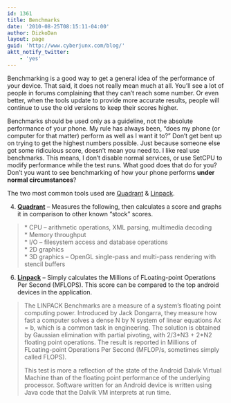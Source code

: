 ```yaml
---
id: 1361
title: Benchmarks
date: '2010-08-25T08:15:11-04:00'
author: DizkoDan
layout: page
guid: 'http://www.cyberjunx.com/blog/'
aktt_notify_twitter:
    - 'yes'
---
```


Benchmarking is a good way to get a general idea of the performance of your device. That said, it does not really mean much at all. You’ll see a lot of people in forums complaining that they can’t reach some number. Or even better, when the tools update to provide more accurate results, people will continue to use the old versions to keep their scores higher.

Benchmarks should be used only as a guideline, not the absolute performance of your phone. My rule has always been, “does my phone (or computer for that matter) perform as well as I want it to?” Don’t get bent up on trying to get the highest numbers possible. Just because someone else got some ridiculous score, doesn’t mean you need to. I like real use benchmarks. This means, I don’t disable normal services, or use SetCPU to modify performance while the test runs. What good does that do for you? Don’t you want to see benchmarking of how your phone performs **under normal circumstances**?

The two most common tools used are [Quadrant](http://www.appbrain.com/app/com.aurorasoftworks.quadrant.ui.standard) &amp; [Linpack](http://www.appbrain.com/app/com.greenecomputing.linpack).

4. [**Quadrant**](http://www.appbrain.com/app/com.aurorasoftworks.quadrant.ui.standard) – Measures the following, then calculates a score and graphs it in comparison to other known “stock” scores.
> \* CPU – arithmetic operations, XML parsing, multimedia decoding  
>  \* Memory throughput  
>  \* I/O – filesystem access and database operations  
>  \* 2D graphics  
>  \* 3D graphics – OpenGL single-pass and multi-pass rendering with stencil buffers

6. [**Linpack**](http://www.appbrain.com/app/com.greenecomputing.linpack) – Simply calculates the Millions of FLoating-point Operations Per Second (MFLOPS). This score can be compared to the top android devices in the application.
> The LINPACK Benchmarks are a measure of a system’s floating point computing power. Introduced by Jack Dongarra, they measure how fast a computer solves a dense N by N system of linear equations Ax = b, which is a common task in engineering. The solution is obtained by Gaussian elimination with partial pivoting, with 2/3\*N3 + 2\*N2 floating point operations. The result is reported in Millions of FLoating-point Operations Per Second (MFLOP/s, sometimes simply called FLOPS).
> 
> This test is more a reflection of the state of the Android Dalvik Virtual Machine than of the floating point performance of the underlying processor. Software written for an Android device is written using Java code that the Dalvik VM interprets at run time.